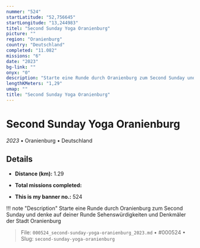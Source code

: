 ```yaml
---
nummer: "524"
startLatitude: "52,756645"
startLongitude: "13,244983"
titel: "Second Sunday Yoga Oranienburg"
picture: ""
region: "Oranienburg"
country: "Deutschland"
completed: "11.082"
missions: "6"
date: "2023"
bg-link: ""
onyx: "0"
description: "Starte eine Runde durch Oranienburg zum Second Sunday und denke auf deiner Runde Sehenswürdigkeiten und Denkmäler der Stadt Oranienburg"
lengthKMeters: "1,29"
umap: ""
title: "Second Sunday Yoga Oranienburg"
---
```

# Second Sunday Yoga Oranienburg

*2023* • Oranienburg • Deutschland



## Details
- **Distance (km):** 1.29

- **Total missions completed:** 
- **This is my banner no.:** 524


!!! note "Description"
    Starte eine Runde durch Oranienburg zum Second Sunday und denke auf deiner Runde Sehenswürdigkeiten und Denkmäler der Stadt Oranienburg




> File: `000524_second-sunday-yoga-oranienburg_2023.md` • #000524 • Slug: `second-sunday-yoga-oranienburg`
